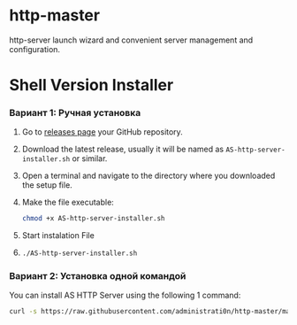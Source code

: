 # http-master

http-server launch wizard and convenient server management and configuration.

# Shell Version Installer

### Вариант 1: Ручная установка

1. Go to [releases page](https://github.com/administrati0n/http-master/releases) your GitHub repository.
2. Download the latest release, usually it will be named as `AS-http-server-installer.sh` or similar.
3. Open a terminal and navigate to the directory where you downloaded the setup file.
4. Make the file executable:
   
   ```bash
   chmod +x AS-http-server-installer.sh
5. Start instalation File
6. 
   ```bash
   ./AS-http-server-installer.sh

### Вариант 2: Установка одной командой

You can install AS HTTP Server using the following 1 command:

   ```bash
   curl -s https://raw.githubusercontent.com/administrati0n/http-master/main/AS-http-server-installer.sh | bash


